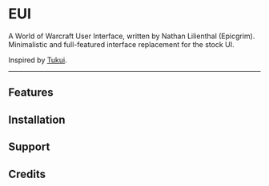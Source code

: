 EUI
===

A World of Warcraft User Interface, written by Nathan Lilienthal (Epicgrim). Minimalistic and full-featured interface replacement for the stock UI.

Inspired by [Tukui](http://www.tukui.org).

---

## Features

## Installation

## Support

## Credits